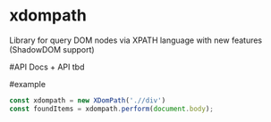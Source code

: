 # xdompath
Library for query DOM nodes via XPATH language with new features (ShadowDOM support)

#API
Docs + API tbd

#example
```Javascript
const xdompath = new XDomPath('.//div')
const foundItems = xdompath.perform(document.body);
```
